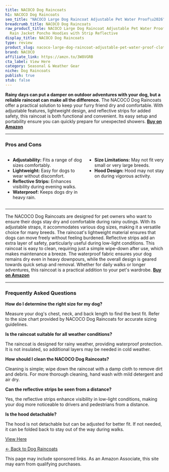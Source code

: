 ```yaml
---
title: NACOCO Dog Raincoats
h1: NACOCO Dog Raincoats
seo_title: "NACOCO Large Dog Raincoat Adjustable Pet Water Proof\u2026"
breadcrumb_title: NACOCO Dog Raincoats
raw_product_title: NACOCO Large Dog Raincoat Adjustable Pet Water Proof Clothes Lightweight
  Rain Jacket Poncho Hoodies with Strip Reflective
display_title: NACOCO Dog Raincoats
type: review
product_slug: nacoco-large-dog-raincoat-adjustable-pet-water-proof-clothes-lightweigh-b7ffc6a7
brand: NACOCO
affiliate_link: https://amzn.to/3W8VGRB
cta_label: View Here
category: Seasonal & Weather Gear
niche: Dog Raincoats
publish: true
stub: false
---
```


<div id="intro" class="full-width">
  <p><strong>Rainy days can put a damper on outdoor adventures with your dog, but a reliable raincoat can make all the difference.</strong> The NACOCO Dog Raincoats offer a practical solution to keep your furry friend dry and comfortable. With adjustable features, lightweight design, and reflective strips for added safety, this raincoat is both functional and convenient. Its easy setup and portability ensure you can quickly prepare for unexpected showers. <a href="https://amzn.to/3W8VGRB" rel="nofollow sponsored noopener" target="_blank"><strong>Buy on Amazon</strong></a></p>
</div>

<hr />
<h3 id="pros-cons">Pros and Cons</h3>
<div class="pc-grid" style="display:grid;grid-template-columns:1fr 1fr;gap:16px;">
  <ul>
    <li><strong>Adjustability:</strong> Fits a range of dog sizes comfortably.</li>
    <li><strong>Lightweight:</strong> Easy for dogs to wear without discomfort.</li>
    <li><strong>Reflective Strips:</strong> Enhances visibility during evening walks.</li>
    <li><strong>Waterproof:</strong> Keeps dogs dry in heavy rain.</li>
  </ul>
  <ul>
    <li><strong>Size Limitations:</strong> May not fit very small or very large breeds.</li>
    <li><strong>Hood Design:</strong> Hood may not stay on during vigorous activity.</li>
  </ul>
</div>
<hr />

<div class="full-width">
  <p>The NACOCO Dog Raincoats are designed for pet owners who want to ensure their dogs stay dry and comfortable during rainy outings. With its adjustable straps, it accommodates various dog sizes, making it a versatile choice for many breeds. The raincoat's lightweight material ensures that dogs can move freely without feeling burdened. Reflective strips add an extra layer of safety, particularly useful during low-light conditions. This raincoat is easy to clean, requiring just a simple wipe-down after use, which makes maintenance a breeze. The waterproof fabric ensures your dog remains dry even in heavy downpours, while the overall design is geared towards quick setup and removal. Whether for daily walks or longer adventures, this raincoat is a practical addition to your pet's wardrobe. <a href="https://amzn.to/3W8VGRB" rel="nofollow sponsored noopener" target="_blank"><strong>Buy on Amazon</strong></a></p>
</div>

<hr />
<h3 id="faqs">Frequently Asked Questions</h3>

<p><strong>How do I determine the right size for my dog?</strong></p>
<p>Measure your dog's chest, neck, and back length to find the best fit. Refer to the size chart provided by NACOCO Dog Raincoats for accurate sizing guidelines.</p>

<p><strong>Is the raincoat suitable for all weather conditions?</strong></p>
<p>The raincoat is designed for rainy weather, providing waterproof protection. It is not insulated, so additional layers may be needed in cold weather.</p>

<p><strong>How should I clean the NACOCO Dog Raincoats?</strong></p>
<p>Cleaning is simple; wipe down the raincoat with a damp cloth to remove dirt and debris. For more thorough cleaning, hand wash with mild detergent and air dry.</p>

<p><strong>Can the reflective strips be seen from a distance?</strong></p>
<p>Yes, the reflective strips enhance visibility in low-light conditions, making your dog more noticeable to drivers and pedestrians from a distance.</p>

<p><strong>Is the hood detachable?</strong></p>
<p>The hood is not detachable but can be adjusted for better fit. If not needed, it can be folded back to stay out of the way during walks.</p>
<p><a class="btn" href="https://amzn.to/3W8VGRB" target="_blank" rel="nofollow sponsored noopener">View Here</a></p>
<p><a href="/roundups/seasonal-weather-gear/dog-raincoats/">← Back to Dog Raincoats</a></p>
<aside class="disclosure">This page may include sponsored links. As an Amazon Associate, this site may earn from qualifying purchases.</aside>
